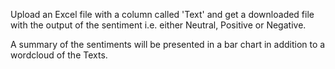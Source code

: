 Upload an Excel file with a column called 'Text' and get a downloaded file with the output of the sentiment i.e. either Neutral, Positive or Negative.

A summary of the sentiments will be presented in a bar chart in addition to a wordcloud of the Texts.
